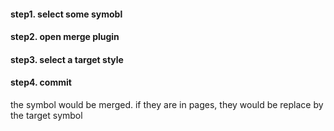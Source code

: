 #### step1. select some symobl
#### step2. open merge plugin
#### step3. select a target style
#### step4. commit
the symbol would be merged. if they are in pages, they would be replace by the target symbol
